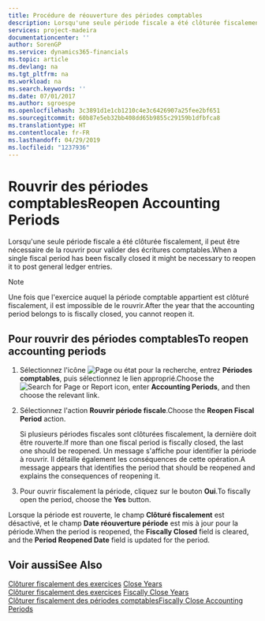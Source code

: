 ```yaml
---
title: Procédure de réouverture des périodes comptables
description: Lorsqu'une seule période fiscale a été clôturée fiscalement, il peut être nécessaire de la rouvrir pour valider des écritures comptables.
services: project-madeira
documentationcenter: ''
author: SorenGP
ms.service: dynamics365-financials
ms.topic: article
ms.devlang: na
ms.tgt_pltfrm: na
ms.workload: na
ms.search.keywords: ''
ms.date: 07/01/2017
ms.author: sgroespe
ms.openlocfilehash: 3c3891d1e1cb1210c4e3c6426907a25fee2bf651
ms.sourcegitcommit: 60b87e5eb32bb408dd65b9855c29159b1dfbfca8
ms.translationtype: HT
ms.contentlocale: fr-FR
ms.lasthandoff: 04/29/2019
ms.locfileid: "1237936"
---
```

# <a name="reopen-accounting-periods"></a><span data-ttu-id="2804a-103">Rouvrir des périodes comptables</span><span class="sxs-lookup"><span data-stu-id="2804a-103">Reopen Accounting Periods</span></span>
<span data-ttu-id="2804a-104">Lorsqu'une seule période fiscale a été clôturée fiscalement, il peut être nécessaire de la rouvrir pour valider des écritures comptables.</span><span class="sxs-lookup"><span data-stu-id="2804a-104">When a single fiscal period has been fiscally closed it might be necessary to reopen it to post general ledger entries.</span></span>  

> [!NOTE]  
>  <span data-ttu-id="2804a-105">Une fois que l'exercice auquel la période comptable appartient est clôturé fiscalement, il est impossible de le rouvrir.</span><span class="sxs-lookup"><span data-stu-id="2804a-105">After the year that the accounting period belongs to is fiscally closed, you cannot reopen it.</span></span>  

## <a name="to-reopen-accounting-periods"></a><span data-ttu-id="2804a-106">Pour rouvrir des périodes comptables</span><span class="sxs-lookup"><span data-stu-id="2804a-106">To reopen accounting periods</span></span>  
1.  <span data-ttu-id="2804a-107">Sélectionnez l'icône ![Page ou état pour la recherche](../../media/ui-search/search_small.png "Page ou état pour la recherche"), entrez **Périodes comptables**, puis sélectionnez le lien approprié.</span><span class="sxs-lookup"><span data-stu-id="2804a-107">Choose the ![Search for Page or Report](../../media/ui-search/search_small.png "Search for Page or Report icon") icon, enter **Accounting Periods**, and then choose the relevant link.</span></span>  
2.  <span data-ttu-id="2804a-108">Sélectionnez l'action **Rouvrir période fiscale**.</span><span class="sxs-lookup"><span data-stu-id="2804a-108">Choose the **Reopen Fiscal Period** action.</span></span>  

    <span data-ttu-id="2804a-109">Si plusieurs périodes fiscales sont clôturées fiscalement, la dernière doit être rouverte.</span><span class="sxs-lookup"><span data-stu-id="2804a-109">If more than one fiscal period is fiscally closed, the last one should be reopened.</span></span> <span data-ttu-id="2804a-110">Un message s'affiche pour identifier la période à rouvrir. Il détaille également les conséquences de cette opération.</span><span class="sxs-lookup"><span data-stu-id="2804a-110">A message appears that identifies the period that should be reopened and explains the consequences of reopening it.</span></span>  

3.  <span data-ttu-id="2804a-111">Pour ouvrir fiscalement la période, cliquez sur le bouton **Oui**.</span><span class="sxs-lookup"><span data-stu-id="2804a-111">To fiscally open the period, choose the **Yes** button.</span></span>  

<span data-ttu-id="2804a-112">Lorsque la période est rouverte, le champ **Clôturé fiscalement** est désactivé, et le champ **Date réouverture période** est mis à jour pour la période.</span><span class="sxs-lookup"><span data-stu-id="2804a-112">When the period is reopened, the **Fiscally Closed** field is cleared, and the **Period Reopened Date** field is updated for the period.</span></span>  

## <a name="see-also"></a><span data-ttu-id="2804a-113">Voir aussi</span><span class="sxs-lookup"><span data-stu-id="2804a-113">See Also</span></span>  
 <span data-ttu-id="2804a-114">[Clôturer fiscalement des exercices](how-to-close-years.md) </span><span class="sxs-lookup"><span data-stu-id="2804a-114">[Close Years](how-to-close-years.md) </span></span>  
 <span data-ttu-id="2804a-115">[Clôturer fiscalement des exercices](how-to-fiscally-close-years.md) </span><span class="sxs-lookup"><span data-stu-id="2804a-115">[Fiscally Close Years](how-to-fiscally-close-years.md) </span></span>  
 [<span data-ttu-id="2804a-116">Clôturer fiscalement des périodes comptables</span><span class="sxs-lookup"><span data-stu-id="2804a-116">Fiscally Close Accounting Periods</span></span>](how-to-fiscally-close-accounting-periods.md)
